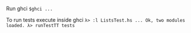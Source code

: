 Run ghci
`$ghci
...
`

To run tests execute inside ghci
`
λ> :l ListsTest.hs
...
Ok, two modules loaded.
λ> runTestTT tests
`
